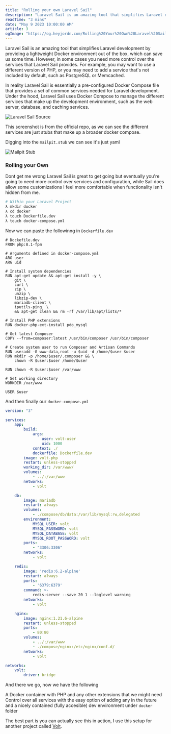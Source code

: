 ```yaml
---
title: "Rolling your own Laravel Sail"
description: "Laravel Sail is an amazing tool that simplifies Laravel development by providing a lightweight Docker environment out of the box but sometimes you need more control over services."
readTime: "3 mins"
date: "May 9 2023 10:00:00 AM"
article: 3
ogImage: "https://og.heyjordn.com/Rolling%20Your%20Own%20Laravel%20Sail%20%E2%9B%B5.png?theme=light&md=1&fontSize=100px&images=https%3A%2F%2Fheyjordn.com%2Ffavicon-light.png"
---
```


Laravel Sail is an amazing tool that simplifies Laravel development by providing a lightweight Docker environment out of the box, which can save us some time. However, in some cases you need more control over the services that Laravel Sail provides. For example, you may want to use a different version of PHP, or you may need to add a service that's not included by default, such as PostgreSQL or Memcached.

In reality Laravel Sail is essentially a pre-configured Docker Compose file that provides a set of common services needed for Laravel development. Under the hood, Laravel Sail uses Docker Compose to manage the different services that make up the development environment, such as the web server, database, and caching services.

![Laravel Sail Source](https://res.cloudinary.com/dnqsgeyp7/image/upload/v1683661742/heyjordn/Screenshot_2023-05-09_at_2.38.34_PM.png)

This screenshot is from the official repo, as we can see the  different services are just stubs that make up 
a broader docker compose.

Digging into the `mailpit.stub` we can see it's just yaml

![Mailpit Stub](https://res.cloudinary.com/dnqsgeyp7/image/upload/v1683662049/heyjordn/Screenshot_2023-05-09_at_2.53.54_PM.png)

### Rolling your Own

Dont get me wrong Laravel Sail is great to get going but eventually you're going to need more control over services and configuration, while Sail does allow some customizations I feel more comfortable when functionality isn't hidden from me. 

``` bash
# Within your Laravel Project
λ mkdir docker
λ cd docker
λ touch Dockerfile.dev
λ touch docker-compose.yml
```

Now we can paste the followinng in `Dockerfile.dev`

```docker
# Dockefile.dev
FROM php:8.1-fpm

# Arguments defined in docker-compose.yml
ARG user
ARG uid

# Install system dependencies
RUN apt-get update && apt-get install -y \
    git \
    curl \
    zip \
    unzip \
    libzip-dev \
    mariadb-client \
    iputils-ping  \
    && apt-get clean && rm -rf /var/lib/apt/lists/*

# Install PHP extensions
RUN docker-php-ext-install pdo_mysql

# Get latest Composer
COPY --from=composer:latest /usr/bin/composer /usr/bin/composer

# Create system user to run Composer and Artisan Commands
RUN useradd -G www-data,root -u $uid -d /home/$user $user
RUN mkdir -p /home/$user/.composer && \
    chown -R $user:$user /home/$user

RUN chown -R $user:$user /var/www

# Set working directory
WORKDIR /var/www

USER $user
```

And then finally our `docker-compose.yml`

```yaml
version: "3"

services:
    app:
        build:
            args:
                user: volt-user
                uid: 1000
            context: ./
            dockerfile: Dockerfile.dev
        image: volt-php
        restart: unless-stopped
        working_dir: /var/www/
        volumes:
            - ../:/var/www
        networks:
            - volt

    db:
        image: mariadb
        restart: always
        volumes:
            - ./compose/db/data:/var/lib/mysql:rw,delegated
        environment:
            MYSQL_USER: volt
            MYSQL_PASSWORD: volt
            MYSQL_DATABASE: volt
            MYSQL_ROOT_PASSWORD: volt
        ports:
            - "3306:3306"
        networks:
            - volt

    redis:
        image: 'redis:6.2-alpine'
        restart: always
        ports:
            - '6379:6379'
        command: >-
            redis-server --save 20 1 --loglevel warning
        networks:
            - volt

    nginx:
        image: nginx:1.21.6-alpine
        restart: unless-stopped
        ports:
            - 80:80
        volumes:
            - ../:/var/www
            - ./compose/nginx:/etc/nginx/conf.d/
        networks:
            - volt

networks:
    volt:
        driver: bridge
```

And there we go, now we have the following 

A Docker container with PHP and any other extensions that we might need
Control over all services with the easy option of adding any in the future
and a nicely contained (fully accesible) dev environment under `docker` folder

The best part is you can  actually see this in action, I use  this setup  for another project
called [Volt](https://github.com/VoltAuto/cms/blob/master/docker/docker-compose.yml).